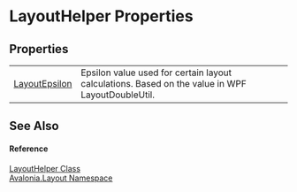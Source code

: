 # LayoutHelper Properties




## Properties
<table>
<tr>
<td><a href="P_Avalonia_Layout_LayoutHelper_LayoutEpsilon">LayoutEpsilon</a></td>
<td>Epsilon value used for certain layout calculations. Based on the value in WPF LayoutDoubleUtil.</td>
</tr>
</table>

## See Also


#### Reference
<a href="T_Avalonia_Layout_LayoutHelper">LayoutHelper Class</a>  
<a href="N_Avalonia_Layout">Avalonia.Layout Namespace</a>  
